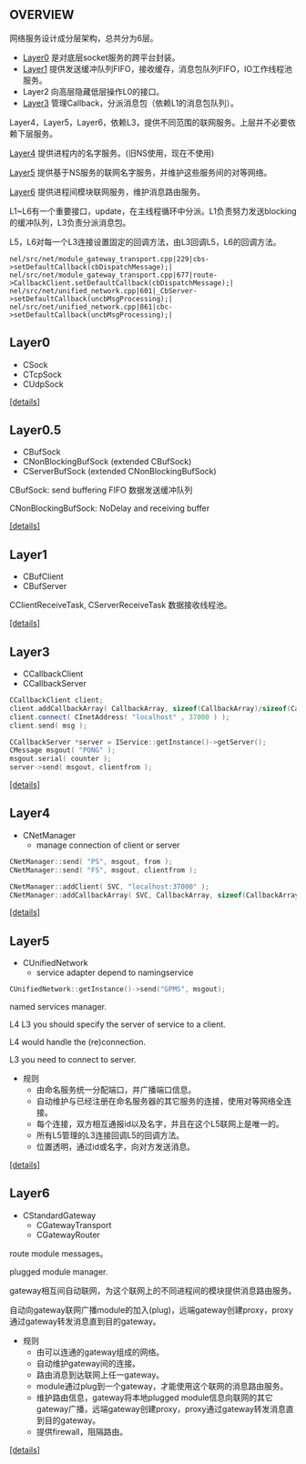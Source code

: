 ## OVERVIEW
网络服务设计成分层架构，总共分为6层。
- [Layer0](#Layer0) 是对底层socket服务的跨平台封装。
- [Layer1](#Layer1) 提供发送缓冲队列FIFO，接收缓存，消息包队列FIFO，IO工作线程池服务。
- Layer2 向高层隐藏低层操作L0的接口。
- [Layer3](#Layer3) 管理Callback，分派消息包（依赖L1的消息包队列）。

Layer4，Layer5，Layer6，依赖L3，提供不同范围的联网服务。上层并不必要依赖下层服务。

[Layer4](#Layer4) 提供进程内的名字服务。(旧NS使用，现在不使用)

[Layer5](#Layer5) 提供基于NS服务的联网名字服务，并维护这些服务间的对等网络。

[Layer6](#Layer6) 提供进程间模块联网服务，维护消息路由服务。

L1~L6有一个重要接口，update，在主线程循环中分派。L1负责努力发送blocking的缓冲队列，L3负责分派消息包。

L5，L6对每一个L3连接设置固定的回调方法，由L3回调L5，L6的回调方法。
```
nel/src/net/module_gateway_transport.cpp|229|cbs->setDefaultCallback(cbDispatchMessage);|
nel/src/net/module_gateway_transport.cpp|677|route->CallbackClient.setDefaultCallback(cbDispatchMessage);|
nel/src/net/unified_network.cpp|601|_CbServer->setDefaultCallback(uncbMsgProcessing);|
nel/src/net/unified_network.cpp|861|cbc->setDefaultCallback(uncbMsgProcessing);|
```

## Layer0
* CSock
* CTcpSock
* CUdpSock

[\[details\]](../../src/doc/nel/net/Layer0.md)

## Layer0.5
* CBufSock 
* CNonBlockingBufSock (extended CBufSock)
* CServerBufSock (extended CNonBlockingBufSock)

CBufSock: send buffering FIFO 数据发送缓冲队列

CNonBlockingBufSock: NoDelay and receiving buffer

[\[details\]](../../src/doc/nel/net/Layer0.5.md)

## Layer1
* CBufClient
* CBufServer

CClientReceiveTask, CServerReceiveTask 数据接收线程池。

[\[details\]](../../src/doc/nel/net/Layer1.md)

## Layer3
* CCallbackClient 
* CCallbackServer 
```c++
CCallbackClient client;
client.addCallbackArray( CallbackArray, sizeof(CallbackArray)/sizeof(CallbackArray[0]) );
client.connect( CInetAddress( "localhost" , 37000 ) );
client.send( msg );
```
```c++
CCallbackServer *server = IService::getInstance()->getServer();
CMessage msgout( "PONG" );
msgout.serial( counter );
server->send( msgout, clientfrom );
```
[\[details\]](../../src/doc/nel/net/Layer3.md)

## Layer4
* CNetManager 
    - manage connection of client or server
    
```c++
CNetManager::send( "PS", msgout, from );
CNetManager::send( "FS", msgout, clientfrom );
```
```c++
CNetManager::addClient( SVC, "localhost:37000" );
CNetManager::addCallbackArray( SVC, CallbackArray, sizeof(CallbackArray)/sizeof(CallbackArray[0]) );
```
[\[details\]](../../src/doc/nel/net/Layer4.md)

## Layer5
* CUnifiedNetwork 
    - service adapter depend to namingservice
    
```c++
CUnifiedNetwork::getInstance()->send("GPMS", msgout);
``` 

named services manager.

L4 L3 you should specify the server of service to a client.

L4 would handle the (re)connection.

L3 you need to connect to server.


* 规则
    - 由命名服务统一分配端口，并广播端口信息。
    - 自动维护与已经注册在命名服务器的其它服务的连接，使用对等网络全连接。
    - 每个连接，双方相互通报id以及名字，并且在这个L5联网上是唯一的。
    - 所有L5管理的L3连接回调L5的回调方法。 
    - 位置透明，通过id或名字，向对方发送消息。
    
[\[details\]](../../src/doc/nel/net/Layer5.md)

## Layer6
* CStandardGateway
    - CGatewayTransport
    - CGatewayRouter

route module messages。

plugged module manager.

gateway相互间自动联网，为这个联网上的不同进程间的模块提供消息路由服务。

自动向gateway联网广播module的加入(plug)，远端gateway创建proxy，proxy通过gateway转发消息直到目的gateway。

* 规则
    - 由可以连通的gateway组成的网络。
    - 自动维护gateway间的连接。
    - 路由消息到达联网上任一gateway。
    - module通过plug到一个gateway，才能使用这个联网的消息路由服务。 
    - 维护路由信息，gateway将本地plugged module信息向联网的其它gateway广播，远端gateway创建proxy，proxy通过gateway转发消息直到目的gateway。
    - 提供firewall，阻隔路由。
    
[\[details\]](../../src/doc/nel/net/Gateway.md)
